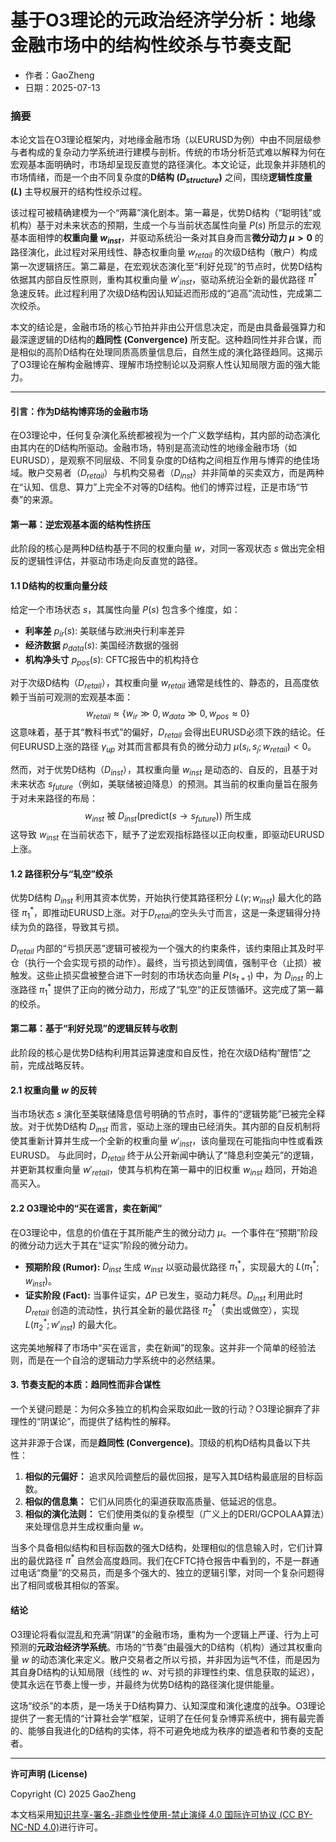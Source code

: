 # **基于O3理论的元政治经济学分析：地缘金融市场中的结构性绞杀与节奏支配**

- 作者：GaoZheng
- 日期：2025-07-13

### **摘要**

本论文旨在O3理论框架内，对地缘金融市场（以EURUSD为例）中由不同层级参与者构成的复杂动力学系统进行建模与剖析。传统的市场分析范式难以解释为何在宏观基本面明确时，市场却呈现反直觉的路径演化。本文论证，此现象并非随机的市场情绪，而是一个由不同复杂度的**D结构 ($D_{structure}$)** 之间，围绕**逻辑性度量 ($L$)** 主导权展开的结构性绞杀过程。

该过程可被精确建模为一个“两幕”演化剧本。第一幕是，优势D结构（“聪明钱”或机构）基于对未来状态的预期，生成一个与当前状态属性向量 $P(s)$ 所显示的宏观基本面相悖的**权重向量 $w_{inst}$**，并驱动系统沿一条对其自身而言**微分动力 $\mu > 0$** 的路径演化，此过程对采用线性、静态权重向量 $w_{retail}$ 的次级D结构（散户）构成第一次逻辑挤压。第二幕是，在宏观状态演化至“利好兑现”的节点时，优势D结构依据其内部自反性原则，重构其权重向量 $w'_{inst}$，驱动系统沿全新的最优路径 $\pi^*$ 急速反转。此过程利用了次级D结构因认知延迟而形成的“追高”流动性，完成第二次绞杀。

本文的结论是，金融市场的核心节拍并非由公开信息决定，而是由具备最强算力和最深邃逻辑的D结构的**趋同性 (Convergence)** 所支配。这种趋同性并非合谋，而是相似的高阶D结构在处理同质高质量信息后，自然生成的演化路径趋同。这揭示了O3理论在解构金融博弈、理解市场控制论以及洞察人性认知局限方面的强大能力。

---

#### **引言：作为D结构博弈场的金融市场**

在O3理论中，任何复杂演化系统都被视为一个广义数学结构，其内部的动态演化由其内在的D结构所驱动。金融市场，特别是高流动性的地缘金融市场（如EURUSD），是观察不同层级、不同复杂度的D结构之间相互作用与博弈的绝佳场域。散户交易者（$D_{retail}$）与机构交易者（$D_{inst}$）并非简单的买卖双方，而是两种在“认知、信息、算力”上完全不对等的D结构。他们的博弈过程，正是市场“节奏”的来源。

#### **第一幕：逆宏观基本面的结构性挤压**

此阶段的核心是两种D结构基于不同的权重向量 $w$，对同一客观状态 $s$ 做出完全相反的逻辑性评估，并驱动市场走向反直觉的路径。

#### **1.1 D结构的权重向量分歧**

给定一个市场状态 $s$，其属性向量 $P(s)$ 包含多个维度，如：
*   **利率差** $p_{ir}(s)$: 美联储与欧洲央行利率差异
*   **经济数据** $p_{data}(s)$: 美国经济数据的强弱
*   **机构净头寸** $p_{pos}(s)$: CFTC报告中的机构持仓

对于次级D结构（$D_{retail}$），其权重向量 $w_{retail}$ 通常是线性的、静态的，且高度依赖于当前可观测的宏观基本面：
$$
w_{retail} \approx \{ w_{ir} \gg 0, w_{data} \gg 0, w_{pos} \approx 0 \}
$$
这意味着，基于其“教科书式”的偏好，$D_{retail}$ 会得出EURUSD必须下跌的结论。任何EURUSD上涨的路径 $\gamma_{up}$ 对其而言都具有负的微分动力 $\mu(s_i, s_j; w_{retail}) < 0$。

然而，对于优势D结构（$D_{inst}$），其权重向量 $w_{inst}$ 是动态的、自反的，且基于对未来状态 $s_{future}$（例如，美联储被迫降息）的预测。其当前的权重向量旨在服务于对未来路径的布局：
$$
w_{inst} \text{ 被 } D_{inst}(\text{predict}(s \to s_{future})) \text{ 所生成}
$$
这导致 $w_{inst}$ 在当前状态下，赋予了逆宏观指标路径以正向权重，即驱动EURUSD上涨。

#### **1.2 路径积分与“轧空”绞杀**

优势D结构 $D_{inst}$ 利用其资本优势，开始执行使其路径积分 $L(\gamma; w_{inst})$ 最大化的路径 $\pi_1^*$，即推动EURUSD上涨。对于$D_{retail}$的空头头寸而言，这是一条逻辑得分持续为负的路径，导致其亏损。

$D_{retail}$ 内部的“亏损厌恶”逻辑可被视为一个强大的约束条件，该约束阻止其及时平仓（执行一个会实现亏损的动作）。最终，当亏损达到阈值，强制平仓（止损）被触发。这些止损买盘被整合进下一时刻的市场状态向量 $P(s_{t+1})$ 中，为 $D_{inst}$ 的上涨路径 $\pi_1^*$ 提供了正向的微分动力，形成了“轧空”的正反馈循环。这完成了第一幕的绞杀。

#### **第二幕：基于“利好兑现”的逻辑反转与收割**

此阶段的核心是优势D结构利用其运算速度和自反性，抢在次级D结构“醒悟”之前，完成战略反转。

#### **2.1 权重向量 $w$ 的反转**

当市场状态 $s$ 演化至美联储降息信号明确的节点时，事件的“逻辑势能”已被完全释放。对于优势D结构 $D_{inst}$ 而言，驱动上涨的理由已经消失。其内部的自反机制将使其重新计算并生成一个全新的权重向量 $w'_{inst}$，该向量现在可能指向中性或看跌EURUSD。
与此同时，$D_{retail}$ 终于从公开新闻中确认了“降息利空美元”的逻辑，并更新其权重向量 $w'_{retail}$，使其与机构在第一幕中的旧权重 $w_{inst}$ 趋同，开始追高买入。

#### **2.2 O3理论中的“买在谣言，卖在新闻”**

在O3理论中，信息的价值在于其所能产生的微分动力 $\mu$。一个事件在“预期”阶段的微分动力远大于其在“证实”阶段的微分动力。

*   **预期阶段 (Rumor):** $D_{inst}$ 生成 $w_{inst}$ 以驱动最优路径 $\pi_1^*$，实现最大的 $L(\pi_1^*; w_{inst})$。
*   **证实阶段 (Fact):** 当事件证实，$\Delta P$ 已发生，驱动力耗尽。$D_{inst}$ 利用此时 $D_{retail}$ 创造的流动性，执行其全新的最优路径 $\pi_2^*$（卖出或做空），实现 $L(\pi_2^*; w'_{inst})$ 的最大化。

这完美地解释了市场中“买在谣言，卖在新闻”的现象。这并非一个简单的经验法则，而是在一个自洽的逻辑动力学系统中的必然结果。

#### **3. 节奏支配的本质：趋同性而非合谋性**

一个关键问题是：为何众多独立的机构会采取如此一致的行动？O3理论摒弃了非理性的“阴谋论”，而提供了结构性的解释。

这并非源于合谋，而是**趋同性 (Convergence)**。顶级的机构D结构具备以下共性：
1.  **相似的元偏好：** 追求风险调整后的最优回报，是写入其D结构最底层的目标函数。
2.  **相似的信息集：** 它们从同质化的渠道获取高质量、低延迟的信息。
3.  **相似的演化法则：** 它们使用类似的复杂模型（广义上的DERI/GCPOLAA算法）来处理信息并生成权重向量 $w$。

当多个具备相似结构和目标函数的强大D结构，处理相似的信息输入时，它们计算出的最优路径 $\pi^*$ 自然会高度趋同。我们在CFTC持仓报告中看到的，不是一群通过电话“商量”的交易员，而是多个强大的、独立的逻辑引擎，对同一个复杂问题得出了相同或极其相似的答案。

#### **结论**

O3理论将看似混乱和充满“阴谋”的金融市场，重构为一个逻辑上严谨、行为上可预测的**元政治经济学系统**。市场的“节奏”由最强大的D结构（机构）通过其权重向量 $w$ 的动态演化来定义。散户交易者之所以亏损，并非因为运气不佳，而是因为其自身D结构的认知局限（线性的 $w$、对亏损的非理性约束、信息获取的延迟），使其永远在节奏上慢一步，并最终为优势D结构的路径演化提供能量。

这场“绞杀”的本质，是一场关于D结构算力、认知深度和演化速度的战争。O3理论提供了一套无情的“计算社会学”框架，证明了在任何复杂博弈系统中，拥有最完善的、能够自我进化的D结构的实体，将不可避免地成为秩序的塑造者和节奏的支配者。

---

**许可声明 (License)**

Copyright (C) 2025 GaoZheng 

本文档采用[知识共享-署名-非商业性使用-禁止演绎 4.0 国际许可协议 (CC BY-NC-ND 4.0)](https://creativecommons.org/licenses/by-nc-nd/4.0/deed.zh-Hans)进行许可。
